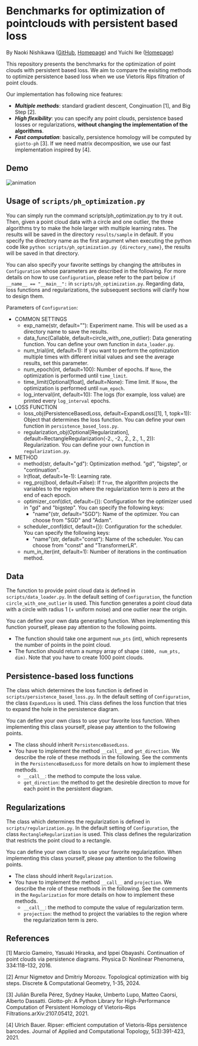 # Benchmarks for optimization of pointclouds with persistent based loss

By Naoki Nishikawa ([GitHub](https://github.com/git-westriver), [Homepage](https://sites.google.com/view/n-nishikawa))
and Yuichi Ike ([Homepage](https://sites.google.com/view/yuichi-ike))

This repository presents the benchmarks for the optimization of point clouds with persistent based loss.
We aim to compare the exisiting methods to optimize persistence based loss when we use Vietoris Rips filtration of point clouds.

Our implementation has following nice features:
- ***Multiple methods***: standard gradient descent, Conginuation [1], and Big Step [2].
- ***High flexibility***: you can specify any point clouds, persistence based losses or regularizations, **without changing the implementation of the algorithms**.
- ***Fast computation***: basically, persistence homology will be computed by `giotto-ph` [3]. 
If we need matrix decomposition, we use our fast implementation inspired by [4].

## Demo

![animation](https://github.com/git-westriver/benchmark_ph_optimization/assets/64912615/b30ad98f-721c-45a2-befd-e263b5621eb4)

## Usage of `scripts/ph_optimization.py`

You can simply run the command scripts/ph_optimization.py to try it out.
Then, given a point cloud data with a circle and one outlier, the three algorithms try to make the hole larger with multiple learning rates.
The results will be saved in the directory `results/sample` in default.
If you specify the directory name as the first argument when executing the python code like `python scripts/ph_optimization.py {directory_name}`, the results will be saved in that directory.

You can also specify your favorite settings by changing the attributes in `Configuration` whose parameters are described in the following.
For more details on how to use `Configuration`, please refer to the part below `if __name__ == "__main__":` in `scripts/ph_optimization.py`.
Regarding data, loss functions and regularizations, the subsequent sections will clarify how to design them.

Parameters of `Configuration`:
- COMMON SETTINGS
    - exp_name(str, default=""): Experiment name. This will be used as a directory name to save the results.
    - data_func(Callable, default=circle_with_one_outlier): Data generating function. You can define your own function in `data_loader.py`.
    - num_trial(int, default=1): If you want to perform the optimization multiple times with different initial values and see the average results, set this parameter.
    - num_epoch(int, default=100): Number of epochs. If `None`, the optimization is performed until `time_limit`.
    - time_limit(Optional[float], default=None): Time limit. If `None`, the optimization is performed until `num_epoch`.
    - log_interval(int, default=10): The logs (for example, loss value) are printed every `log_interval` epochs.
- LOSS FUNCTION
    - loss_obj(PersistenceBasedLoss, default=ExpandLoss([1], 1, topk=1)): 
        Object that determines the loss function. You can define your own function in `persistence_based_loss.py`.
    - regularization_obj(Optional[Regularization], default=RectangleRegularization(-2., -2., 2., 2., 1., 2)): 
        Regularization. You can define your own function in `regularization.py`.
- METHOD
    - method(str, default="gd"): Optimization method. "gd", "bigstep", or "continuation".
    - lr(float, default=1e-1): Learning rate.
    - reg_proj(bool, default=False): 
        If `True`, the algorithm projects the variables to the region where the regularization term is zero at the end of each epoch.
    - optimizer_conf(dict, default={}): Configuration for the optimizer used in "gd" and "bigstep". You can specify the following keys:
        - "name"(str, default="SGD"): Name of the optimizer. You can choose from "SGD" and "Adam".
    - scheduler_conf(dict, default={}): Configuration for the scheduler. You can specify the following keys:
        - "name"(str, default="const"): Name of the scheduler. You can choose from "const" and "TransformerLR".
    - num_in_iter(int, default=1): Number of iterations in the continuation method.

## Data

The function to provide point cloud data is defined in `scripts/data_loader.py`.
In the default setting of `Configuration`, the function `circle_with_one_outlier` is used.
This function generates a point cloud data with a circle with radius 1 (+ uniform noise) and one outlier near the origin.

You can define your own data generating function.
When implementing this function yourself, please pay attention to the following points.
- The function should take one argument `num_pts` (int), which represents the number of points in the point cloud.
- The function should return a numpy array of shape `(1000, num_pts, dim)`.
Note that you have to create 1000 point clouds.

## Persistence-based loss functions

The class which determines the loss function is defined in `scripts/persistence_based_loss.py`.
In the default setting of `Configuration`, the class `ExpandLoss` is used.
This class defines the loss function that tries to expand the hole in the persistence diagram.

You can define your own class to use your favorite loss function.
When implementing this class yourself, please pay attention to the following points.
- The class should inherit `PersistenceBasedLoss`.
- You have to implement the method `__call__` and `get_direction`. 
We describe the role of these methods in the following.
See the comments in the `PersistenceBasedLoss` for more details on how to implement these methods.
    - `__call__`: the method to compute the loss value.
    - `get_direction`: the method to get the desireble direction to move for each point in the persistent diagram. 

## Regularizations

The class which determines the regularization is defined in `scripts/regularization.py`.
In the default setting of `Configuration`, the class `RectangleRegularization` is used.
This class defines the regularization that restricts the point cloud to a rectangle.

You can define your own class to use your favorite regularization.
When implementing this class yourself, please pay attention to the following points.
- The class should inherit `Regularization`.
- You have to implement the method `__call__` and `projection`. 
We describe the role of these methods in the following.
See the comments in the `Regularization` for more details on how to implement these methods.
    - `__call__`: the method to compute the value of regularization term.
    - `projection`: the method to project the variables to the region where the regularization term is zero.

## References

[1] Marcio Gameiro, Yasuaki Hiraoka, and Ippei Obayashi. Continuation of point clouds via persistence diagrams. Physica D: Nonlinear Phenomena, 334:118–132, 2016.

[2] Arnur Nigmetov and Dmitriy Morozov. Topological optimization with big steps. Discrete & Computational Geometry, 1-35, 2024.

[3] Julián Burella Pérez, Sydney Hauke, Umberto Lupo, Matteo Caorsi, Alberto Dassatti. Giotto-ph: A Python Library for High-Performance Computation of Persistent Homology of Vietoris–Rips Filtrations.arXiv:2107.05412, 2021.

[4] Ulrich Bauer. Ripser: efficient computation of Vietoris-Rips persistence barcodes. Journal of Applied and Computational Topology, 5(3):391-423, 2021.